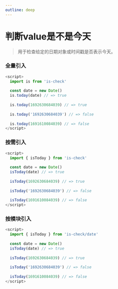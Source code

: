 ```yaml
---
outline: deep
---
```


# 判断value是不是今天

> 用于检查给定的日期对象或时间戳是否表示今天。

### 全量引入
```javascript
<script>
  import is from 'is-check'
  
  const date = new Date()
  is.today(date) // => true
  
  is.today(1692630684039) // => true
  
  is.today('1692630684039') // => false
  
  is.today(1691610084039) // => false
</script>
````
### 按需引入
```javascript
<script>
  import { isToday } from 'is-check'
  
  const date = new Date()
  isToday(date) // => true
  
  isToday(1692630684039) // => true
  
  isToday('1692630684039') // => false
  
  isToday(1691610084039) // => false
</script>
````
### 按模块引入
```javascript
<script>
  import { isToday } from 'is-check/date'
  
  const date = new Date()
  isToday(date) // => true
  
  isToday(1692630684039) // => true
  
  isToday('1692630684039') // => false
  
  isToday(1691610084039) // => false
</script>
````